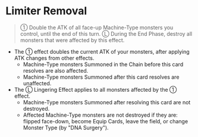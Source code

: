 # Limiter Removal

> ① Double the ATK of all face-up Machine-Type monsters you control, until the end of this turn. Ⓛ During the End Phase, destroy all monsters that were affected by this effect.

*   The ① effect doubles the current ATK of your monsters, after applying ATK changes from other effects.
    *   Machine-Type monsters Summoned in the Chain before this card resolves are also affected.
    *   Machine-Type monsters Summoned after this card resolves are unaffected.
*   The Ⓛ Lingering Effect applies to all monsters affected by the ① effect.
    *   Machine-Type monsters Summoned after resolving this card are not destroyed.
    *   Affected Machine-Type monsters are not destroyed if they are: flipped face-down, become Equip Cards, leave the field, or change Monster Type (by "DNA Surgery").
